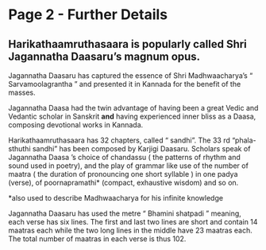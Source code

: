 # Page 2 - Further Details

## Harikathaamruthasaara is popularly called Shri Jagannatha Daasaru’s magnum opus.

Jagannatha Daasaru has captured the essence of Shri Madhwaacharya’s “ Sarvamoolagrantha ” and presented it in Kannada for the benefit of the masses.

Jagannatha Daasa had the twin advantage of having been a great Vedic and Vedantic scholar in Sanskrit **and** having experienced inner bliss as a Daasa, composing devotional works in Kannada.

Harikathaamruthasaara has 32 chapters, called “ sandhi”. The 33 rd “phala-sthuthi sandhi” has been composed by Karjigi Daasaru. Scholars speak of Jagannatha Daasa ’s choice of chandassu ( the patterns of rhythm and sound used in poetry), and the play of grammar like use of the number of maatra ( the duration of pronouncing one short syllable ) in one padya (verse), of poornapramathi* (compact, exhaustive wisdom) and so on.

*also used to describe Madhwaacharya for his infinite knowledge

Jagannatha Daasaru has used the metre “ Bhamini shatpadi ” meaning, each verse has six lines. The first and last two lines are short and contain 14 maatras each while the two long lines in the middle have 23 maatras each. The total number of maatras in each verse is thus 102.
